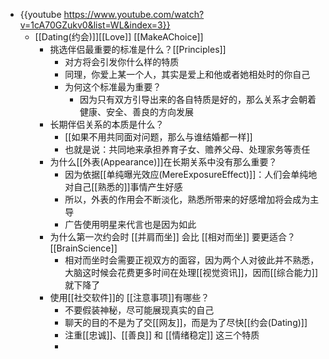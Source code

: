 - {{youtube https://www.youtube.com/watch?v=1cA70GZukv0&list=WL&index=3}}
	- [[Dating(约会)]][[Love]] [[MakeAChoice]]
		- 挑选伴侣最重要的标准是什么？[[Principles]]
			- 对方将会引发你什么样的特质
			- 同理，你爱上某一个人，其实是爱上和他或者她相处时的你自己
			- 为何这个标准最为重要？
				- 因为只有双方引导出来的各自特质是好的，那么关系才会朝着健康、安全、善良的方向发展
		- 长期伴侣关系的本质是什么？
			- [[如果不用共同面对问题，那么与谁结婚都一样]]
			- 也就是说：共同地来承担养育子女、赡养父母、处理家务等责任
		- 为什么[[外表(Appearance)]]在长期关系中没有那么重要？
			- 因为依据[[单纯曝光效应(MereExposureEffect)]]：人们会单纯地对自己[[熟悉的]]事情产生好感
			- 所以，外表的作用会不断淡化，熟悉所带来的好感增加将会成为主导
			- 广告使用明星来代言也是因为如此
		- 为什么第一次约会时 [[并肩而坐]] 会比 [[相对而坐]] 要更适合？ [[BrainScience]]
			- 相对而坐时会需要正视双方的面容，因为两个人对彼此并不熟悉，大脑这时候会花费更多时间在处理[[视觉资讯]]，因而[[综合能力]]就下降了
		- 使用[[社交软件]]的 [[注意事项]]有哪些？
			- 不要假装神秘，尽可能展现真实的自己
			- 聊天的目的不是为了交[[网友]]，而是为了尽快[[约会(Dating)]]
			- 注重[[忠诚]]、[[善良]] 和 [[情绪稳定]] 这三个特质
			-